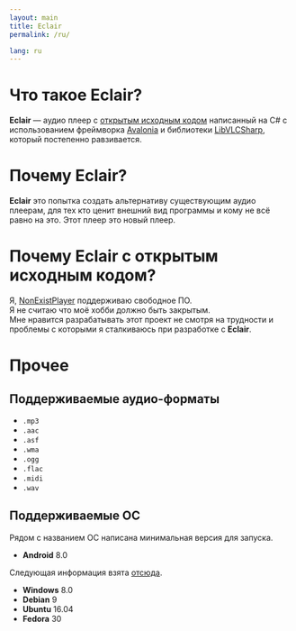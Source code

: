 ```yaml
---
layout: main
title: Eclair
permalink: /ru/

lang: ru
---
```


# Что такое Eclair?
**Eclair** — аудио плеер с [открытым исходным кодом](https://github.com/NonExistPlayer/EclairPlayer) написанный на C# с использованием фреймворка [Avalonia](https://github.com/AvaloniaUI/Avalonia) и библиотеки [LibVLCSharp](https://github.com/videolan/libvlcsharp), который постепенно равзивается.

# Почему Eclair?
**Eclair** это попытка создать альтернативу существующим аудио плеерам, для тех кто ценит внешний вид программы и кому не всё равно на это. Этот плеер это новый плеер.

# Почему Eclair с открытым исходным кодом?
Я, [NonExistPlayer](https://github.com/NonExistPlayer) поддерживаю свободное ПО.<br>
Я не считаю что моё хобби должно быть закрытым.<br>
Мне нравится разрабатывать этот проект не смотря на трудности и проблемы с которыми я сталкиваюсь при разработке с **Eclair**.

# Прочее
## Поддерживаемые аудио-форматы
- `.mp3`
- `.aac`
- `.asf`
- `.wma`
- `.ogg`
- `.flac`
- `.midi`
- `.wav`

## Поддерживаемые ОC
Рядом с названием ОС написана минимальная версия для запуска.
- **Android** 8.0

Следующая информация взята [отсюда](https://github.com/AvaloniaUI/Avalonia/wiki/Runtime-Requirements).
- **Windows** 8.0
- **Debian** 9
- **Ubuntu** 16.04
- **Fedora** 30
